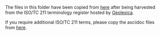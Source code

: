 The files in this folder have been copied from [here](https://github.com/opengeospatial/NamingAuthority/tree/master/incubation/geolexica-tc211/data/adoc) after being harvested from the ISO/TC 211 terminology register hosted by [Geolexica](https://www.geolexica.org/).

If you require additional ISO/TC 211 terms, please copy the asciidoc files from [here](https://github.com/opengeospatial/NamingAuthority/tree/master/incubation/geolexica-tc211/data/adoc).